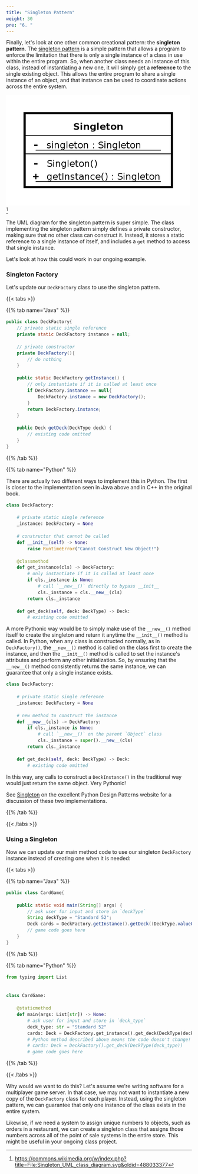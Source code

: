 ```yaml
---
title: "Singleton Pattern"
weight: 30
pre: "6. "
---
```


Finally, let's look at one other common creational pattern: the **singleton pattern**. The [singleton pattern](https://en.wikipedia.org/wiki/Singleton_pattern) is a simple pattern that allows a program to enforce the limitation that there is only a single instance of a class in use within the entire program. So, when another class needs an instance of this class, instead of instantiating a new one, it will simply get a **reference** to the single existing object. This allows the entire program to share a single instance of an object, and that instance can be used to coordinate actions across the entire system.

![Singleton UML](/images/12/singleton.png)[^1]

[^1]: https://commons.wikimedia.org/w/index.php?title=File:Singleton_UML_class_diagram.svg&oldid=488033377

The UML diagram for the singleton pattern is super simple. The class implementing the singleton pattern simply defines a private constructor, making sure that no other class can construct it. Instead, it stores a static reference to a single instance of itself, and includes a `get` method to access that single instance.

Let's look at how this could work in our ongoing example.

### Singleton Factory

Let's update our `DeckFactory` class to use the singleton pattern. 

{{< tabs >}}

{{% tab name="Java" %}}

```java
public class DeckFactory{
    // private static single reference
    private static DeckFactory instance = null;
    
    // private constructor
    private DeckFactory(){
        // do nothing
    }
    
    public static DeckFactory getInstance() {
        // only instantiate if it is called at least once
        if DeckFactory.instance == null{
            DeckFactory.instance = new DeckFactory();
        }
        return DeckFactory.instance;
    }

    public Deck getDeck(DeckType deck) {
        // existing code omitted
    }
}
```

{{% /tab %}}

{{% tab name="Python" %}}

There are actually two different ways to implement this in Python. The first is closer to the implementation seen in Java above and in C++ in the original book. 

```python
class DeckFactory:

    # private static single reference
    _instance: DeckFactory = None
    
    # constructor that cannot be called
    def __init__(self) -> None:
        raise RuntimeError("Cannot Construct New Object!")
        
    @classmethod
    def get_instance(cls) -> DeckFactory:
        # only instantiate if it is called at least once
        if cls._instance is None:
            # call `__new__()` directly to bypass __init__
            cls._instance = cls.__new__(cls)
        return cls._instance

    def get_deck(self, deck: DeckType) -> Deck:
        # existing code omitted
```

A more Pythonic way would be to simply make use of the `__new__()` method itself to create the singleton and return it anytime the `__init__()` method is called. In Python, when any class is constructed normally, as in `DeckFactory()`, the `__new__()` method is called on the class first to create the instance, and then the `__init__()` method is called to set the instance's attributes and perform any other initialization. So, by ensuring that the `__new__()` method consistently returns the same instance, we can guarantee that only a single instance exists.

```python
class DeckFactory:

    # private static single reference
    _instance: DeckFactory = None

    # new method to construct the instance
    def __new__(cls) -> DeckFactory:
        if cls._instance is None:
            # call `__new__()` on the parent `Object` class
            cls._instance = super().__new__(cls)
        return cls._instance

    def get_deck(self, deck: DeckType) -> Deck:
        # existing code omitted
```

In this way, any calls to construct a `DeckInstance()` in the traditional way would just return the same object. Very Pythonic!

See [Singleton](https://python-patterns.guide/gang-of-four/singleton/) on the excellent Python Design Patterns website for a discussion of these two implementations.

{{% /tab %}}

{{< /tabs >}}

### Using a Singleton

Now we can update our main method code to use our singleton `DeckFactory` instance instead of creating one when it is needed:

{{< tabs >}}

{{% tab name="Java" %}}

```java
public class CardGame{

    public static void main(String[] args) {
        // ask user for input and store in `deckType`
        String deckType = "Standard 52";
        Deck cards = DeckFactory.getInstance().getDeck((DeckType.valueOf(deckType)));
        // game code goes here
    }
}
```

{{% /tab %}}

{{% tab name="Python" %}}

```python
from typing import List


class CardGame:

    @staticmethod
    def main(args: List[str]) -> None:
        # ask user for input and store in `deck_type`
        deck_type: str = "Standard 52"
        cards: Deck = DeckFactory.get_instance().get_deck(DeckType(deck_type))
        # Python method described above means the code doesn't change!
        # cards: Deck = DeckFactory().get_deck(DeckType(deck_type))
        # game code goes here
```

{{% /tab %}}

{{< /tabs >}}

Why would we want to do this? Let's assume we're writing software for a multiplayer game server. In that case, we may not want to instantiate a new copy of the `DeckFactory` class for each player. Instead, using the singleton pattern, we can guarantee that only one instance of the class exists in the entire system.

Likewise, if we need a system to assign unique numbers to objects, such as orders in a restaurant, we can create a singleton class that assigns those numbers across all of the point of sale systems in the entire store. This might be useful in your ongoing class project.
